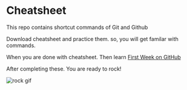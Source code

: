 # Cheatsheet
This repo contains shortcut commands of Git and Github

Download cheatsheet and practice them. so, you will get familar with commands.


When you are done with cheatsheet. Then learn [First Week on GitHub](https://lab.github.com/githubtraining/first-week-on-github)

After completing these. You are ready to rock!

![rock gif](https://media.giphy.com/media/LXfpI3nNbfCm91llsA/giphy.gif)
